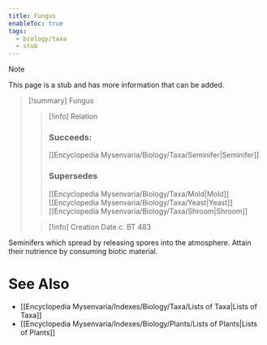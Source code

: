 ```yaml
---
title: Fungus
enableToc: true
tags:
  - biology/taxa
  - stub
---
```


> [!note]
> This page is a stub and has more information that can be added.

> [!summary] Fungus
> > [!info] Relation
> > ### Succeeds:
> > [[Encyclopedia Mysenvaria/Biology/Taxa/Seminifer|Seminifer]]
> > ### Supersedes 
> > [[Encyclopedia Mysenvaria/Biology/Taxa/Mold|Mold]]
> > [[Encyclopedia Mysenvaria/Biology/Taxa/Yeast|Yeast]]
> > [[Encyclopedia Mysenvaria/Biology/Taxa/Shroom|Shroom]]
>
> > [!info] Creation Date
> > c. BT 483

Seminifers which spread by releasing spores into the atmosphere. Attain their nutrience by consuming biotic material.

# See Also
- [[Encyclopedia Mysenvaria/Indexes/Biology/Taxa/Lists of Taxa|Lists of Taxa]]
- [[Encyclopedia Mysenvaria/Indexes/Biology/Plants/Lists of Plants|Lists of Plants]]
